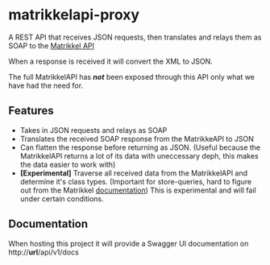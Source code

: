 # matrikkelapi-proxy
A REST API that receives JSON requests, then translates and relays them as SOAP to the [Matrikkel API](https://kartkatalog.geonorge.no/metadata/matrikkelapi/51627b36-c619-4e6d-89ef-472cc248c1c4)

When a response is received it will convert the XML to JSON.

The full MatrikkelAPI has ***not*** been exposed through this API only what we have had the need for.

## Features
* Takes in JSON requests and relays as SOAP
* Translates the received SOAP response from the MatrikkeAPI to JSON
* Can flatten the response before returning as JSON. (Useful because the MatrikkelAPI returns a lot of its data with uneccessary deph, this makes the data easier to work with)
* **[Experimental]** Traverse all received data from the MatrikkelAPI and determine it's class types. (Important for store-queries, hard to figure out from the Matrikkel [documentation](https://prodtest.matrikkel.no/matrikkel/matrikkel.html)) This is experimental and will fail under certain conditions.

## Documentation
When hosting this project it will provide a Swagger UI documentation on http://**url**/api/v1/docs